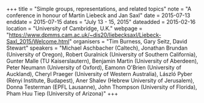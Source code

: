 +++
title = "Simple groups, representations, and related topics"
note = "A conference in honour of Martin Liebeck and Jan Saxl"
date = 2015-07-13
enddate = 2015-07-15
dates = "July 13 - 15, 2015"
dateadded = 2015-02-16
location = "University of Cambridge, U.K."
webpage = "https://www.dpmms.cam.ac.uk/~dis20/liebecksaxl/Liebeck-Saxl_2015/Welcome.html"
organisers = "Tim Burness, Gary Seitz, David Stewart"
speakers = "Michael Aschbacher (Caltech), Jonathan Brundan (University of Oregon), Robert Guralnick (University of Southern California), Gunter Malle (TU Kaiserslautern), Benjamin Martin (University of Aberdeen), Peter Neumann (University of Oxford), Eamonn O'Brien (University of Auckland), Cheryl Praeger (University of Western Australia), László Pyber (Rényi Institute, Budapest), Aner Shalev (Hebrew University of Jerusalem), Donna Testerman (EPFL Lausanne), John Thompson (University of Florida), Pham Huu Tiep (University of Arizona)"
+++
